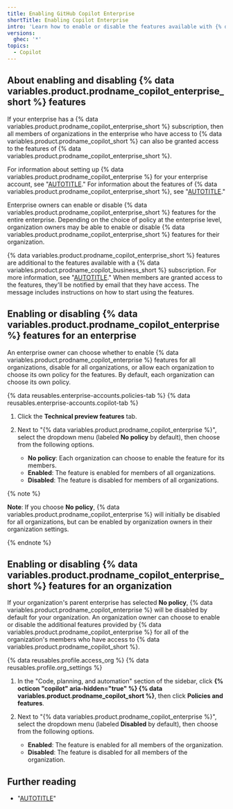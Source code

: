 ```yaml
---
title: Enabling GitHub Copilot Enterprise
shortTitle: Enabling Copilot Enterprise
intro: 'Learn how to enable or disable the features available with {% data variables.product.prodname_copilot_enterprise %}.'
versions:
  ghec: '*'
topics:
  - Copilot
---
```


## About enabling and disabling {% data variables.product.prodname_copilot_enterprise_short %} features

If your enterprise has a {% data variables.product.prodname_copilot_enterprise_short %} subscription, then all members of organizations in the enterprise who have access to {% data variables.product.prodname_copilot_short %} can also be granted access to the features of {% data variables.product.prodname_copilot_enterprise_short %}.

For information about setting up {% data variables.product.prodname_copilot_enterprise %} for your enterprise account, see "[AUTOTITLE](/enterprise-cloud@latest/billing/managing-billing-for-github-copilot/managing-your-github-copilot-enterprise-subscription)." For information about the features of {% data variables.product.prodname_copilot_enterprise_short %}, see "[AUTOTITLE](/enterprise-cloud@latest/copilot/github-copilot-enterprise/overview/github-copilot-enterprise-feature-set)."

Enterprise owners can enable or disable {% data variables.product.prodname_copilot_enterprise_short %} features for the entire enterprise. Depending on the choice of policy at the enterprise level, organization owners may be able to enable or disable {% data variables.product.prodname_copilot_enterprise_short %} features for their organization.

{% data variables.product.prodname_copilot_enterprise_short %} features are additional to the features available with a {% data variables.product.prodname_copilot_business_short %} subscription. For more information, see "[AUTOTITLE](/enterprise-cloud@latest/copilot/copilot-business/github-copilot-business-feature-set)." When members are granted access to the features, they'll be notified by email that they have access. The message includes instructions on how to start using the features.

## Enabling or disabling {% data variables.product.prodname_copilot_enterprise %} features for an enterprise

An enterprise owner can choose whether to enable {% data variables.product.prodname_copilot_enterprise %} features for all organizations, disable for all organizations, or allow each organization to choose its own policy for the features. By default, each organization can choose its own policy.

{% data reusables.enterprise-accounts.policies-tab %}
{% data reusables.enterprise-accounts.copilot-tab %}
1. Click the **Technical preview features** tab.
1. Next to "{% data variables.product.prodname_copilot_enterprise %}", select the dropdown menu (labeled **No policy** by default), then choose from the following options.

   - **No policy**: Each organization can choose to enable the feature for its members.
   - **Enabled**: The feature is enabled for members of all organizations.
   - **Disabled**: The feature is disabled for members of all organizations.

{% note %}

**Note**: If you choose **No policy**, {% data variables.product.prodname_copilot_enterprise %} will initially be disabled for all organizations, but can be enabled by organization owners in their organization settings.

{% endnote %}

## Enabling or disabling {% data variables.product.prodname_copilot_enterprise_short %} features for an organization

If your organization's parent enterprise has selected **No policy**, {% data variables.product.prodname_copilot_enterprise %} will be disabled by default for your organization. An organization owner can choose to enable or disable the additional features provided by {% data variables.product.prodname_copilot_enterprise %} for all of the organization's members who have access to {% data variables.product.prodname_copilot_short %}.

{% data reusables.profile.access_org %}
{% data reusables.profile.org_settings %}
1. In the "Code, planning, and automation" section of the sidebar, click **{% octicon "copilot" aria-hidden="true" %} {% data variables.product.prodname_copilot_short %}**, then click **Policies and features**.
1. Next to "{% data variables.product.prodname_copilot_enterprise %}", select the dropdown menu (labeled **Disabled** by default), then choose from the following options.

   - **Enabled**: The feature is enabled for all members of the organization.
   - **Disabled**: The feature is disabled for all members of the organization.

## Further reading

- "[AUTOTITLE](/copilot/managing-github-copilot-in-your-organization/managing-access-for-copilot-business-in-your-organization)"
